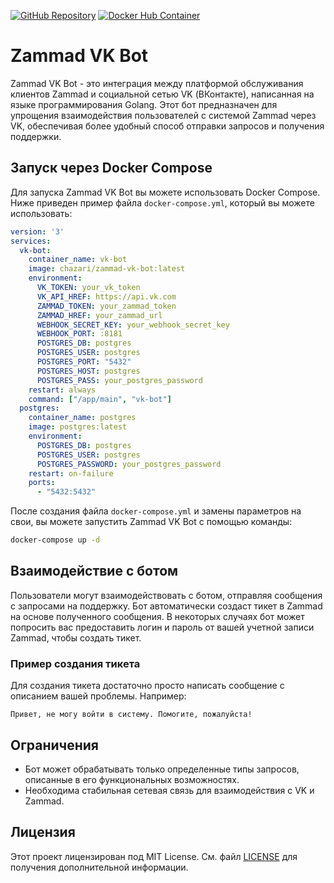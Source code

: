 [![GitHub Repository](https://img.shields.io/badge/GitHub-Repository-blue?logo=github)](https://github.com/chazari-x/hmtpk_zammad_vk_bot/tree/master) [![Docker Hub Container](https://img.shields.io/badge/Docker%20Hub-Container-blue?logo=docker)](https://hub.docker.com/r/chazari/zammad-vk-bot)

# Zammad VK Bot

Zammad VK Bot - это интеграция между платформой обслуживания клиентов Zammad и социальной сетью VK (ВКонтакте), написанная на языке программирования Golang. Этот бот предназначен для упрощения взаимодействия пользователей с системой Zammad через VK, обеспечивая более удобный способ отправки запросов и получения поддержки.

## Запуск через Docker Compose

Для запуска Zammad VK Bot вы можете использовать Docker Compose. Ниже приведен пример файла `docker-compose.yml`, который вы можете использовать:

```yaml
version: '3'
services:
  vk-bot:
    container_name: vk-bot
    image: chazari/zammad-vk-bot:latest
    environment:
      VK_TOKEN: your_vk_token
      VK_API_HREF: https://api.vk.com
      ZAMMAD_TOKEN: your_zammad_token
      ZAMMAD_HREF: your_zammad_url
      WEBHOOK_SECRET_KEY: your_webhook_secret_key
      WEBHOOK_PORT: :8181
      POSTGRES_DB: postgres
      POSTGRES_USER: postgres
      POSTGRES_PORT: "5432"
      POSTGRES_HOST: postgres
      POSTGRES_PASS: your_postgres_password
    restart: always
    command: ["/app/main", "vk-bot"]
  postgres:
    container_name: postgres
    image: postgres:latest
    environment:
      POSTGRES_DB: postgres
      POSTGRES_USER: postgres
      POSTGRES_PASSWORD: your_postgres_password
    restart: on-failure
    ports:
      - "5432:5432"
```

После создания файла `docker-compose.yml` и замены параметров на свои, вы можете запустить Zammad VK Bot с помощью команды:

```bash
docker-compose up -d
```

## Взаимодействие с ботом

Пользователи могут взаимодействовать с ботом, отправляя сообщения с запросами на поддержку. Бот автоматически создаст тикет в Zammad на основе полученного сообщения. В некоторых случаях бот может попросить вас предоставить логин и пароль от вашей учетной записи Zammad, чтобы создать тикет.

### Пример создания тикета

Для создания тикета достаточно просто написать сообщение с описанием вашей проблемы. Например:

```
Привет, не могу войти в систему. Помогите, пожалуйста!
```

## Ограничения

- Бот может обрабатывать только определенные типы запросов, описанные в его функциональных возможностях.
- Необходима стабильная сетевая связь для взаимодействия с VK и Zammad.

## Лицензия

Этот проект лицензирован под MIT License. См. файл [LICENSE](LICENSE) для получения дополнительной информации.